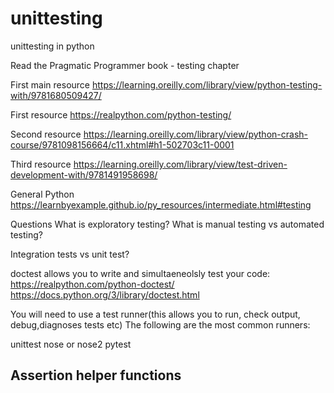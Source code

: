 # unittesting
unittesting in python

Read the Pragmatic Programmer book - testing chapter

First main resource
https://learning.oreilly.com/library/view/python-testing-with/9781680509427/

First resource
https://realpython.com/python-testing/

Second resource
https://learning.oreilly.com/library/view/python-crash-course/9781098156664/c11.xhtml#h1-502703c11-0001

Third resource
https://learning.oreilly.com/library/view/test-driven-development-with/9781491958698/

General Python 
https://learnbyexample.github.io/py_resources/intermediate.html#testing

Questions
What is exploratory testing?
What is manual testing vs automated testing?

Integration tests vs unit test?


doctest allows you to write and simultaeneolsly test your code:
https://realpython.com/python-doctest/
https://docs.python.org/3/library/doctest.html

You will need to use a test runner(this allows you to run, check output, debug,diagnoses tests etc)
The following are the most common runners:

unittest
nose or nose2
pytest


## Assertion helper functions

